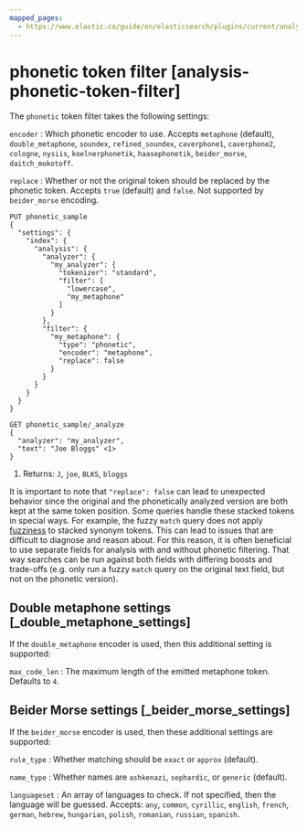 ```yaml
---
mapped_pages:
  - https://www.elastic.co/guide/en/elasticsearch/plugins/current/analysis-phonetic-token-filter.html
---
```


# phonetic token filter [analysis-phonetic-token-filter]

The `phonetic` token filter takes the following settings:

`encoder`
:   Which phonetic encoder to use. Accepts `metaphone` (default), `double_metaphone`, `soundex`, `refined_soundex`, `caverphone1`, `caverphone2`, `cologne`, `nysiis`, `koelnerphonetik`, `haasephonetik`, `beider_morse`, `daitch_mokotoff`.

`replace`
:   Whether or not the original token should be replaced by the phonetic token. Accepts `true` (default) and `false`. Not supported by `beider_morse` encoding.

```console
PUT phonetic_sample
{
  "settings": {
    "index": {
      "analysis": {
        "analyzer": {
          "my_analyzer": {
            "tokenizer": "standard",
            "filter": [
              "lowercase",
              "my_metaphone"
            ]
          }
        },
        "filter": {
          "my_metaphone": {
            "type": "phonetic",
            "encoder": "metaphone",
            "replace": false
          }
        }
      }
    }
  }
}

GET phonetic_sample/_analyze
{
  "analyzer": "my_analyzer",
  "text": "Joe Bloggs" <1>
}
```

1. Returns: `J`, `joe`, `BLKS`, `bloggs`


It is important to note that `"replace": false` can lead to unexpected behavior since the original and the phonetically analyzed version are both kept at the same token position. Some queries handle these stacked tokens in special ways. For example, the fuzzy `match` query does not apply [fuzziness](/reference/elasticsearch/rest-apis/common-options.md#fuzziness) to stacked synonym tokens. This can lead to issues that are difficult to diagnose and reason about. For this reason, it is often beneficial to use separate fields for analysis with and without phonetic filtering. That way searches can be run against both fields with differing boosts and trade-offs (e.g. only run a fuzzy `match` query on the original text field, but not on the phonetic version).


## Double metaphone settings [_double_metaphone_settings]

If the `double_metaphone` encoder is used, then this additional setting is supported:

`max_code_len`
:   The maximum length of the emitted metaphone token. Defaults to `4`.


## Beider Morse settings [_beider_morse_settings]

If the `beider_morse` encoder is used, then these additional settings are supported:

`rule_type`
:   Whether matching should be `exact` or `approx` (default).

`name_type`
:   Whether names are `ashkenazi`, `sephardic`, or `generic` (default).

`languageset`
:   An array of languages to check. If not specified, then the language will be guessed. Accepts: `any`, `common`, `cyrillic`, `english`, `french`, `german`, `hebrew`, `hungarian`, `polish`, `romanian`, `russian`, `spanish`.

